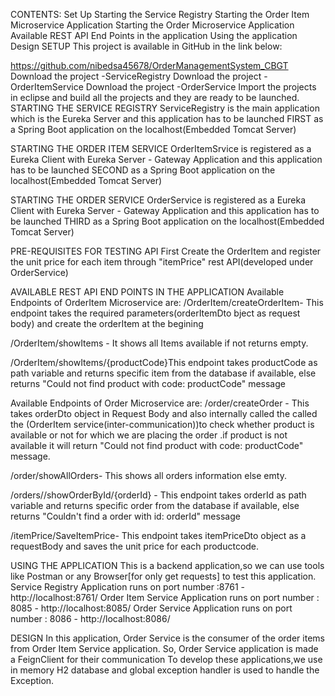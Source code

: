 CONTENTS:
Set Up
Starting the Service Registry
Starting the Order Item Microservice Application
Starting the Order Microservice Application
Available REST API End Points in the application
Using the application
Design
SETUP
This project is available in GitHub in the link below:

https://github.com/nibedsa45678/OrderManagementSystem_CBGT
Download the project -ServiceRegistry
Download the project -OrderItemService
Download the project -OrderService
Import the projects in eclipse and build all the projects and they are ready to be launched.
STARTING THE SERVICE REGISTRY
ServiceRegistry is the main application which is the Eureka Server and this application has to be launched FIRST as a Spring Boot application on the localhost(Embedded Tomcat Server)

STARTING THE ORDER ITEM SERVICE
OrderItemSrvice is registered as a Eureka Client with Eureka Server - Gateway Application and this application has to be launched SECOND as a Spring Boot application on the localhost(Embedded Tomcat Server)

STARTING THE ORDER SERVICE
OrderService is registered as a Eureka Client with Eureka Server - Gateway Application and this application has to be launched THIRD as a Spring Boot application on the localhost(Embedded Tomcat Server)

PRE-REQUISITES FOR TESTING API
First Create the OrderItem and register the unit price for each item through "itemPrice" rest API(developed under OrderService)

AVAILABLE REST API END POINTS IN THE APPLICATION
Available Endpoints of OrderItem Microservice are:
/OrderItem/createOrderItem- This endpoint takes the required parameters(orderItemDto bject as request body) and create the orderItem at the begining

/OrderItem/showItems - It shows all Items available if not returns empty.

/OrderItem/showItems/{productCode}This endpoint takes productCode as path variable and returns specific item from the database if available, else returns "Could not find product with code: productCode" message

Available Endpoints of Order Microservice are:
/order/createOrder - This takes orderDto object in Request Body and also internally called the called the (OrderItem service(inter-communication))to check whether product is available or not for which we are placing the order .if product is not available it will return "Could not find product with code: productCode" message.

/order/showAllOrders- This shows all orders information else emty.

/orders//showOrderById/{orderId} - This endpoint takes orderId as path variable and returns specific order from the database if available, else returns "Couldn't find a order with id: orderId" message

/itemPrice/SaveItemPrice- This endpoint takes itemPriceDto object as a requestBody and saves the unit price for each productcode.

USING THE APPLICATION
This is a backend application,so we can use tools like Postman or any Browser[for only get requests] to test this application. Service Registry Application runs on port number :8761 - http://localhost:8761/ Order Item Service Application runs on port number : 8085 - http://localhost:8085/ Order Service Application runs on port number : 8086 - http://localhost:8086/

DESIGN
In this application, Order Service is the consumer of the order items from Order Item Service application. So, Order Service application is made a FeignClient for their communication To develop these applications,we use in memory H2 database and global exception handler is used to handle the Exception.
